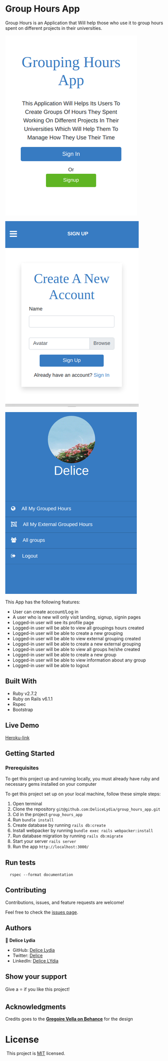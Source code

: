 # Group Hours App

Group Hours is an Application that Will help those who use it to group hours spent on different projects in their universities.

![screenshot](./page.png)

![screenshot](./new.png)

![screenshot](./profile.png)

This App has the following features:

- User can create account/Log in
- A user who is new will only visit landing, signup, signin pages
- Logged-in user will see its profile page
- Logged-in user will be able to view all groupings hours created
- Logged-in user will be able to create a new grouping
- Logged-in user will be able to view external grouping created
- Logged-in user will be able to create a new external grouping
- Logged-in user will be able to view all groups he/she created
- Logged-in user will be able to create a new group
- Logged-in user will be able to view information about any group
- Logged-in user will be able to logout

## Built With

- Ruby v2.7.2
- Ruby on Rails v6.1.1
- Rspec
- Bootstrap

## Live Demo

[Heroku-link](https://group-hours.herokuapp.com)

## Getting Started

### Prerequisites

To get this project up and running locally, you must already have ruby and necessary gems installed on your computer

To get this project set up on your local machine, follow these simple steps:

1. Open terminal
2. Clone the repository 
``` git@github.com:DeliceLydia/group_hours_app.git ```
3. Cd in the project ``` group_hours_app ```
4. Run ``` bundle install ```
5. Create database by running ``` rails db:create ```
6. Install webpacker by running 
``` bundle exec rails webpacker:install ```
7. Run database migration by running ``` rails db:migrate ```
8. Start your server ``` rails server ```
9. Run the app ``` http://localhost:3000/ ```

## Run tests

```
  rspec --format documentation
```
## Contributing

Contributions, issues, and feature requests are welcome!

Feel free to check the [issues page](https://github.com/DeliceLydia/group_hours_app/issues).

## Authors

👤 **Delice Lydia**
  - GitHub: [Delice Lydia](https://github.com/DeliceLydia)
  - Twitter: [Delice](https://twitter.com/IngabireLydia)
  - LinkedIn: [Delice LYdia](https://www.linkedin.com/in/delice-lydia/)

## Show your support

Give a ⭐️ if you like this project!

## Acknowledgments

Credits goes to the [**Gregoire Vella on Behance**](https://www.behance.net/gallery/19759151/Snapscan-iOs-design-and-branding) for the design

# License
​
This project is [MIT](https://github.com/meronokbay/group-payments/blob/master/LICENSE) licensed.
